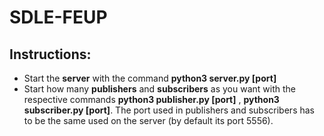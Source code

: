 # SDLE-FEUP

## Instructions:
- Start the **server** with the command **python3 server.py [port]**
- Start how many **publishers** and **subscribers** as you want with the respective commands **python3 publisher.py [port]** , **python3 subscriber.py [port]**. The port used in publishers and subscribers has to be the same used on the server (by default its port 5556).